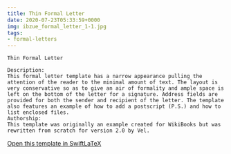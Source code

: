 ```yaml
---
title: Thin Formal Letter
date: 2020-07-23T05:33:59+0000
img: ibzue_formal_letter_1-1.jpg
tags:
- formal-letters
---
```

```
Thin Formal Letter

Description:
This formal letter template has a narrow appearance pulling the attention of the reader to the minimal amount of text. The layout is very conservative so as to give an air of formality and ample space is left on the bottom of the letter for a signature. Address fields are provided for both the sender and recipient of the letter. The template also features an example of how to add a postscript (P.S.) and how to list enclosed files.
Authorship:
This template was originally an example created for WikiBooks but was rewritten from scratch for version 2.0 by Vel.
```
[Open this template in SwiftLaTeX](https://www.swiftlatex.com/project.html?import=https://swiftlatex.github.io/LaTeXBoilerPlate/zips/rhhgw_formal_letter_1.zip)
